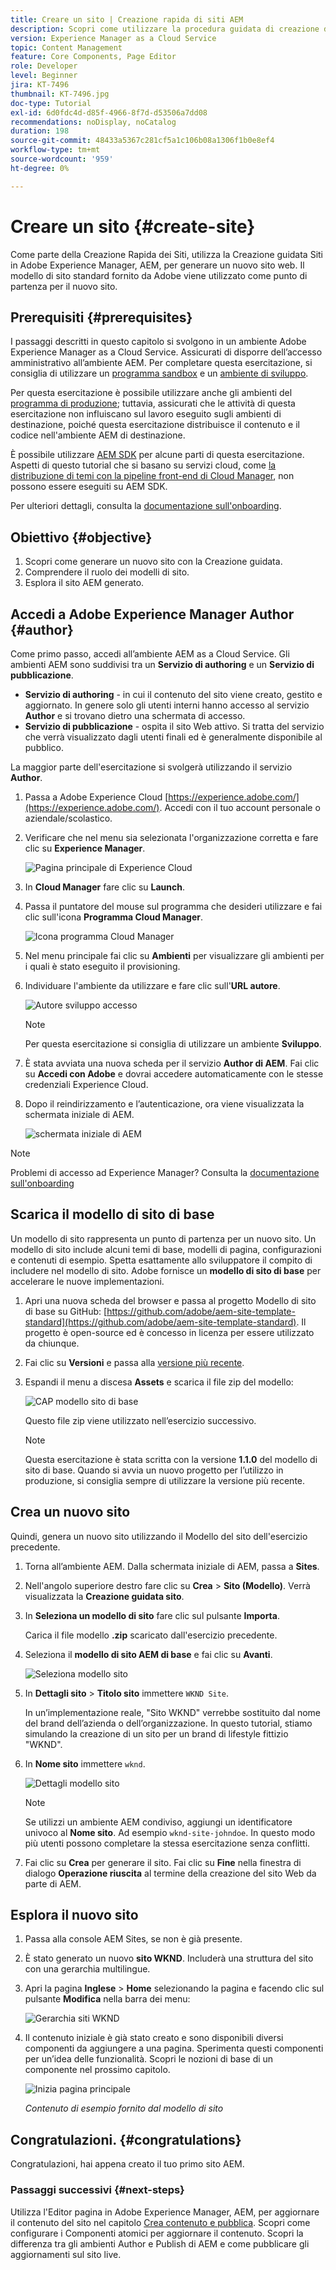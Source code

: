 ```yaml
---
title: Creare un sito | Creazione rapida di siti AEM
description: Scopri come utilizzare la procedura guidata di creazione del sito per generare un nuovo sito web. Il modello di sito standard fornito da Adobe è un punto di partenza per il nuovo sito.
version: Experience Manager as a Cloud Service
topic: Content Management
feature: Core Components, Page Editor
role: Developer
level: Beginner
jira: KT-7496
thumbnail: KT-7496.jpg
doc-type: Tutorial
exl-id: 6d0fdc4d-d85f-4966-8f7d-d53506a7dd08
recommendations: noDisplay, noCatalog
duration: 198
source-git-commit: 48433a5367c281cf5a1c106b08a1306f1b0e8ef4
workflow-type: tm+mt
source-wordcount: '959'
ht-degree: 0%

---
```


# Creare un sito {#create-site}

Come parte della Creazione Rapida dei Siti, utilizza la Creazione guidata Siti in Adobe Experience Manager, AEM, per generare un nuovo sito web. Il modello di sito standard fornito da Adobe viene utilizzato come punto di partenza per il nuovo sito.

## Prerequisiti {#prerequisites}

I passaggi descritti in questo capitolo si svolgono in un ambiente Adobe Experience Manager as a Cloud Service. Assicurati di disporre dell’accesso amministrativo all’ambiente AEM. Per completare questa esercitazione, si consiglia di utilizzare un [programma sandbox](https://experienceleague.adobe.com/docs/experience-manager-cloud-service/onboarding/getting-access/sandbox-programs/introduction-sandbox-programs.html?lang=it) e un [ambiente di sviluppo](https://experienceleague.adobe.com/docs/experience-manager-cloud-service/implementing/using-cloud-manager/manage-environments.html?lang=it).

Per questa esercitazione è possibile utilizzare anche gli ambienti del [programma di produzione](https://experienceleague.adobe.com/docs/experience-manager-cloud-service/content/implementing/using-cloud-manager/programs/introduction-production-programs.html?lang=it); tuttavia, assicurati che le attività di questa esercitazione non influiscano sul lavoro eseguito sugli ambienti di destinazione, poiché questa esercitazione distribuisce il contenuto e il codice nell&#39;ambiente AEM di destinazione.

È possibile utilizzare [AEM SDK](https://experienceleague.adobe.com/docs/experience-manager-learn/cloud-service/local-development-environment-set-up/aem-runtime.html?lang=it) per alcune parti di questa esercitazione. Aspetti di questo tutorial che si basano su servizi cloud, come [la distribuzione di temi con la pipeline front-end di Cloud Manager](https://experienceleague.adobe.com/docs/experience-manager-learn/getting-started-wknd-tutorial-develop/site-template/theming.html?lang=it), non possono essere eseguiti su AEM SDK.

Per ulteriori dettagli, consulta la [documentazione sull&#39;onboarding](https://experienceleague.adobe.com/docs/experience-manager-cloud-service/onboarding/home.html?lang=it).

## Obiettivo {#objective}

1. Scopri come generare un nuovo sito con la Creazione guidata.
1. Comprendere il ruolo dei modelli di sito.
1. Esplora il sito AEM generato.

## Accedi a Adobe Experience Manager Author {#author}

Come primo passo, accedi all’ambiente AEM as a Cloud Service. Gli ambienti AEM sono suddivisi tra un **Servizio di authoring** e un **Servizio di pubblicazione**.

* **Servizio di authoring** - in cui il contenuto del sito viene creato, gestito e aggiornato. In genere solo gli utenti interni hanno accesso al servizio **Author** e si trovano dietro una schermata di accesso.
* **Servizio di pubblicazione** - ospita il sito Web attivo. Si tratta del servizio che verrà visualizzato dagli utenti finali ed è generalmente disponibile al pubblico.

La maggior parte dell&#39;esercitazione si svolgerà utilizzando il servizio **Author**.

1. Passa a Adobe Experience Cloud [https://experience.adobe.com/](https://experience.adobe.com/). Accedi con il tuo account personale o aziendale/scolastico.
1. Verificare che nel menu sia selezionata l&#39;organizzazione corretta e fare clic su **Experience Manager**.

   ![Pagina principale di Experience Cloud](assets/create-site/experience-cloud-home-screen.png)

1. In **Cloud Manager** fare clic su **Launch**.
1. Passa il puntatore del mouse sul programma che desideri utilizzare e fai clic sull&#39;icona **Programma Cloud Manager**.

   ![Icona programma Cloud Manager](assets/create-site/cloud-manager-program-icon.png)

1. Nel menu principale fai clic su **Ambienti** per visualizzare gli ambienti per i quali è stato eseguito il provisioning.

1. Individuare l&#39;ambiente da utilizzare e fare clic sull&#39;**URL autore**.

   ![Autore sviluppo accesso](assets/create-site/access-dev-environment.png)

   >[!NOTE]
   >
   >Per questa esercitazione si consiglia di utilizzare un ambiente **Sviluppo**.

1. È stata avviata una nuova scheda per il servizio **Author di AEM**. Fai clic su **Accedi con Adobe** e dovrai accedere automaticamente con le stesse credenziali Experience Cloud.

1. Dopo il reindirizzamento e l’autenticazione, ora viene visualizzata la schermata iniziale di AEM.

   ![schermata iniziale di AEM](assets/create-site/aem-start-screen.png)

>[!NOTE]
>
> Problemi di accesso ad Experience Manager? Consulta la [documentazione sull&#39;onboarding](https://experienceleague.adobe.com/docs/experience-manager-cloud-service/onboarding/home.html?lang=it)

## Scarica il modello di sito di base

Un modello di sito rappresenta un punto di partenza per un nuovo sito. Un modello di sito include alcuni temi di base, modelli di pagina, configurazioni e contenuti di esempio. Spetta esattamente allo sviluppatore il compito di includere nel modello di sito. Adobe fornisce un **modello di sito di base** per accelerare le nuove implementazioni.

1. Apri una nuova scheda del browser e passa al progetto Modello di sito di base su GitHub: [https://github.com/adobe/aem-site-template-standard](https://github.com/adobe/aem-site-template-standard). Il progetto è open-source ed è concesso in licenza per essere utilizzato da chiunque.
1. Fai clic su **Versioni** e passa alla [versione più recente](https://github.com/adobe/aem-site-template-standard/releases/latest).
1. Espandi il menu a discesa **Assets** e scarica il file zip del modello:

   ![CAP modello sito di base](assets/create-site/template-basic-zip-file.png)

   Questo file zip viene utilizzato nell’esercizio successivo.

   >[!NOTE]
   >
   > Questa esercitazione è stata scritta con la versione **1.1.0** del modello di sito di base. Quando si avvia un nuovo progetto per l’utilizzo in produzione, si consiglia sempre di utilizzare la versione più recente.

## Crea un nuovo sito

Quindi, genera un nuovo sito utilizzando il Modello del sito dell&#39;esercizio precedente.

1. Torna all’ambiente AEM. Dalla schermata iniziale di AEM, passa a **Sites**.
1. Nell&#39;angolo superiore destro fare clic su **Crea** > **Sito (Modello)**. Verrà visualizzata la **Creazione guidata sito**.
1. In **Seleziona un modello di sito** fare clic sul pulsante **Importa**.

   Carica il file modello **.zip** scaricato dall&#39;esercizio precedente.

1. Seleziona il **modello di sito AEM di base** e fai clic su **Avanti**.

   ![Seleziona modello sito](assets/create-site/select-site-template.png)

1. In **Dettagli sito** > **Titolo sito** immettere `WKND Site`.

   In un’implementazione reale, &quot;Sito WKND&quot; verrebbe sostituito dal nome del brand dell’azienda o dell’organizzazione. In questo tutorial, stiamo simulando la creazione di un sito per un brand di lifestyle fittizio &quot;WKND&quot;.

1. In **Nome sito** immettere `wknd`.

   ![Dettagli modello sito](assets/create-site/site-template-details.png)

   >[!NOTE]
   >
   > Se utilizzi un ambiente AEM condiviso, aggiungi un identificatore univoco al **Nome sito**. Ad esempio `wknd-site-johndoe`. In questo modo più utenti possono completare la stessa esercitazione senza conflitti.

1. Fai clic su **Crea** per generare il sito. Fai clic su **Fine** nella finestra di dialogo **Operazione riuscita** al termine della creazione del sito Web da parte di AEM.

## Esplora il nuovo sito

1. Passa alla console AEM Sites, se non è già presente.
1. È stato generato un nuovo **sito WKND**. Includerà una struttura del sito con una gerarchia multilingue.
1. Apri la pagina **Inglese** > **Home** selezionando la pagina e facendo clic sul pulsante **Modifica** nella barra dei menu:

   ![Gerarchia siti WKND](assets/create-site/wknd-site-starter-hierarchy.png)

1. Il contenuto iniziale è già stato creato e sono disponibili diversi componenti da aggiungere a una pagina. Sperimenta questi componenti per un’idea delle funzionalità. Scopri le nozioni di base di un componente nel prossimo capitolo.

   ![Inizia pagina principale](assets/create-site/start-home-page.png)

   *Contenuto di esempio fornito dal modello di sito*

## Congratulazioni. {#congratulations}

Congratulazioni, hai appena creato il tuo primo sito AEM.

### Passaggi successivi {#next-steps}

Utilizza l&#39;Editor pagina in Adobe Experience Manager, AEM, per aggiornare il contenuto del sito nel capitolo [Crea contenuto e pubblica](author-content-publish.md). Scopri come configurare i Componenti atomici per aggiornare il contenuto. Scopri la differenza tra gli ambienti Author e Publish di AEM e come pubblicare gli aggiornamenti sul sito live.
